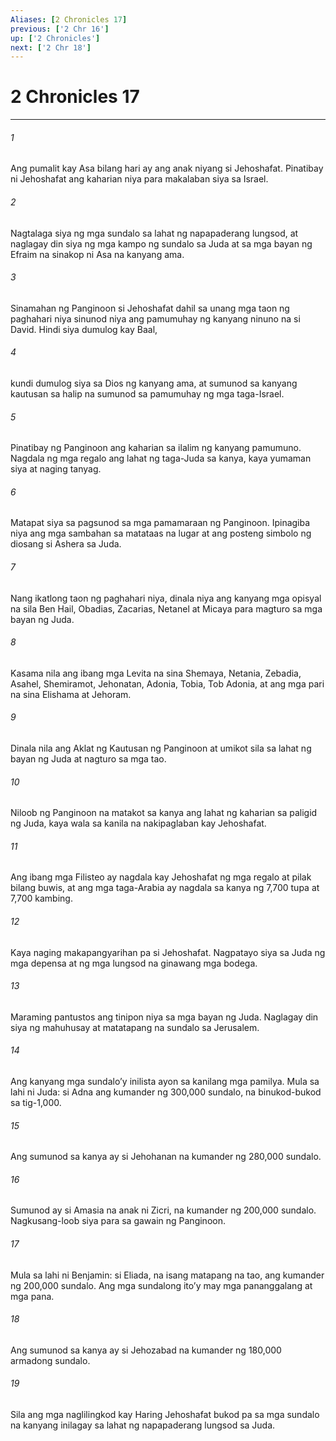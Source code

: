 ```yaml
---
Aliases: [2 Chronicles 17]
previous: ['2 Chr 16']
up: ['2 Chronicles']
next: ['2 Chr 18']
---
```

# 2 Chronicles 17

***

###### 1
Ang pumalit kay Asa bilang hari ay ang anak niyang si Jehoshafat. Pinatibay ni Jehoshafat ang kaharian niya para makalaban siya sa Israel. 

###### 2
Nagtalaga siya ng mga sundalo sa lahat ng napapaderang lungsod, at naglagay din siya ng mga kampo ng sundalo sa Juda at sa mga bayan ng Efraim na sinakop ni Asa na kanyang ama. 

###### 3
Sinamahan ng Panginoon si Jehoshafat dahil sa unang mga taon ng paghahari niya sinunod niya ang pamumuhay ng kanyang ninuno na si David. Hindi siya dumulog kay Baal, 

###### 4
kundi dumulog siya sa Dios ng kanyang ama, at sumunod sa kanyang kautusan sa halip na sumunod sa pamumuhay ng mga taga-Israel. 

###### 5
Pinatibay ng Panginoon ang kaharian sa ilalim ng kanyang pamumuno. Nagdala ng mga regalo ang lahat ng taga-Juda sa kanya, kaya yumaman siya at naging tanyag. 

###### 6
Matapat siya sa pagsunod sa mga pamamaraan ng Panginoon. Ipinagiba niya ang mga sambahan sa matataas na lugar at ang posteng simbolo ng diosang si Ashera sa Juda. 

###### 7
Nang ikatlong taon ng paghahari niya, dinala niya ang kanyang mga opisyal na sila Ben Hail, Obadias, Zacarias, Netanel at Micaya para magturo sa mga bayan ng Juda. 

###### 8
Kasama nila ang ibang mga Levita na sina Shemaya, Netania, Zebadia, Asahel, Shemiramot, Jehonatan, Adonia, Tobia, Tob Adonia, at ang mga pari na sina Elishama at Jehoram. 

###### 9
Dinala nila ang Aklat ng Kautusan ng Panginoon at umikot sila sa lahat ng bayan ng Juda at nagturo sa mga tao. 

###### 10
Niloob ng Panginoon na matakot sa kanya ang lahat ng kaharian sa paligid ng Juda, kaya wala sa kanila na nakipaglaban kay Jehoshafat. 

###### 11
Ang ibang mga Filisteo ay nagdala kay Jehoshafat ng mga regalo at pilak bilang buwis, at ang mga taga-Arabia ay nagdala sa kanya ng 7,700 tupa at 7,700 kambing. 

###### 12
Kaya naging makapangyarihan pa si Jehoshafat. Nagpatayo siya sa Juda ng mga depensa at ng mga lungsod na ginawang mga bodega. 

###### 13
Maraming pantustos ang tinipon niya sa mga bayan ng Juda. Naglagay din siya ng mahuhusay at matatapang na sundalo sa Jerusalem. 

###### 14
Ang kanyang mga sundaloʼy inilista ayon sa kanilang mga pamilya. Mula sa lahi ni Juda: si Adna ang kumander ng 300,000 sundalo, na binukod-bukod sa tig-1,000. 

###### 15
Ang sumunod sa kanya ay si Jehohanan na kumander ng 280,000 sundalo. 

###### 16
Sumunod ay si Amasia na anak ni Zicri, na kumander ng 200,000 sundalo. Nagkusang-loob siya para sa gawain ng Panginoon. 

###### 17
Mula sa lahi ni Benjamin: si Eliada, na isang matapang na tao, ang kumander ng 200,000 sundalo. Ang mga sundalong itoʼy may mga pananggalang at mga pana. 

###### 18
Ang sumunod sa kanya ay si Jehozabad na kumander ng 180,000 armadong sundalo. 

###### 19
Sila ang mga naglilingkod kay Haring Jehoshafat bukod pa sa mga sundalo na kanyang inilagay sa lahat ng napapaderang lungsod sa Juda.
